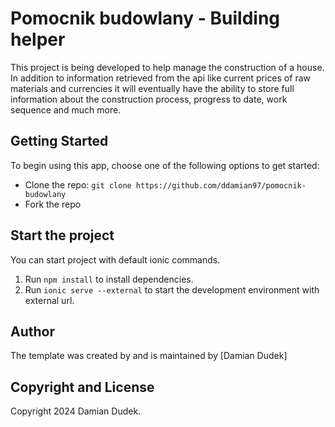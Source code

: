 # Pomocnik budowlany - Building helper

This project is being developed to help manage the construction of a house. 
In addition to information retrieved from the api like current prices of raw materials and 
currencies it will eventually have the ability to store full information about the construction process, 
progress to date, work sequence and much more.

## Getting Started

To begin using this app, choose one of the following options to get started:
* Clone the repo: `git clone https://github.com/ddamian97/pomocnik-budowlany`
* Fork the repo


## Start the project
You can start project with default ionic commands.

1. Run `npm install` to install dependencies.
2. Run `ionic serve --external` to start the development environment with external url.

## Author

The template was created by and is maintained by [Damian Dudek]

## Copyright and License

Copyright 2024 Damian Dudek.
